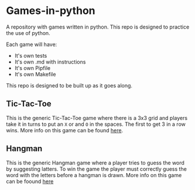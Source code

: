 # Games-in-python
A repository with games written in python. This repo is designed to practice the use of python.

Each game will have:

- It's own tests
- It's own .md with instructions
- It's own Pipfile
- It's own Makefile

This repo is designed to be built up as it goes along. 

## Tic-Tac-Toe

This is the generic Tic-Tac-Toe game where there is a 3x3 grid and players take it in turns to put an `X` or and `O` in the spaces. The first to get 3 in a row wins. More info on this game can be found [here](https://github.com/rhiGriff/games-in-python/blob/main/tic-tac-toe/TIC_TAC_TOE.md).

## Hangman

This is the generic Hangman game where a player tries to guess the word by suggesting latters. 
To win the game the player must correctly guess the word with the letters before a hangman is drawn.
More info on this game can be foound [here](https://github.com/rhiGriff/games-in-python/blob/main/hangman/README.md)